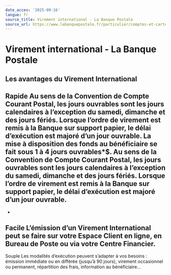 ```yaml
---
date_acces: '2025-09-16'
langue: fr
source_title: Virement international - La Banque Postale
source_url: https://www.labanquepostale.fr/particulier/comptes-et-cartes/moyens-de-paiement/virement-international.html
---
```


# Virement international - La Banque Postale

Les avantages du Virement International
-
Rapide
Au sens de la Convention de Compte Courant Postal, les jours ouvrables sont les jours calendaires à l’exception du samedi, dimanche et des jours fériés. Lorsque l’ordre de virement est remis à la Banque sur support papier, le délai d’exécution est majoré d’un jour ouvrable.
La mise à disposition des fonds au bénéficiaire se fait sous 1 à 4 jours ouvrables*$.
Au sens de la Convention de Compte Courant Postal, les jours ouvrables sont les jours calendaires à l’exception du samedi, dimanche et des jours fériés. Lorsque l’ordre de virement est remis à la Banque sur support papier, le délai d’exécution est majoré d’un jour ouvrable.
-
-
Facile
L’émission d’un Virement International peut se faire sur votre Espace Client en ligne, en Bureau de Poste ou via votre Centre Financier.
-
Souple
Les modalités d’exécution peuvent s’adapter à vos besoins : émission immédiate ou en différée (jusqu’à 90 jours), virement occasionnel ou permanent, répartition des frais, information au bénéficiaire…